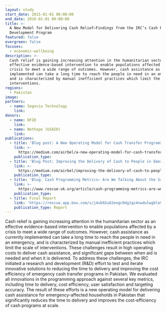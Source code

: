 ```yaml
---
layout: study
start_date: 2015-01-01 00:00:00
end_date: 2016-01-01 00:00:00
title: >-
  A New Model for Delivering Cash Relief–Findings from the IRC’s Cash Research &
  Development Program
featured: false
evergreen: false
focuses:
  - economic-wellbeing
description: >-
  Cash relief is gaining increasing attention in the humanitarian sector as an
  effective evidence-based intervention to enable populations affected by a
  crisis to meet a wide range of outcomes. However, cash assistance as currently
  implemented can take a long time to reach the people in need in an emergency,
  and is characterized by manual inefficient practices which limit the scale of
  interventions.
regions:
  - Pakistan
image:
partners:
  - name: Segovia Technology
    link:
donors:
  - name: DFID
    link:
  - name: Nethope (USAID)
    link:
publications:
  - title: 'Blog post: A New Operating Model for Cash Transfer Programs'
    link: >-
      https://medium.com/airbel/a-new-operating-model-for-cash-transfer-programs-ad0e93046f56
    publication_type:
  - title: 'Blog Post: Improving the Delivery of Cash to People in Emergencies'
    link: >-
      https://medium.com/airbel/improving-the-delivery-of-cash-to-people-in-emergencies-2ac34f14e88a
    publication_type:
  - title: 'Blog: Cash Programming Metrics— Are We Talking About the Same Thing?'
    link: >-
      https://www.rescue-uk.org/article/cash-programming-metrics-are-we-talking-about-same-thing
    publication_type:
  - title: Final Report
    link: 'https://rescue.app.box.com/s/j4vb92u82engc0dg1qz4nwdulwgblo9p'
    publication_type: Report
---
```


Cash relief is gaining increasing attention in the humanitarian sector as an effective evidence-based intervention to enable populations affected by a crisis to meet a wide range of outcomes. However, cash assistance as currently implemented can take a long time to reach the people in need in an emergency, and is characterized by manual inefficient practices which limit the scale of interventions. These challenges result in high operating costs to deliver cash assistance, and significant gaps between when aid is needed and when it is delivered. To address these challenges, the IRC initiated a research and development (R&D) effort to test and iterate innovative solutions to reducing the time to delivery and improving the cost efficiency of emergency cash transfer programs in Pakistan. We evaluated all innovations in the programming approach against several key metrics, including time to delivery, cost efficiency, user satisfaction and targeting accuracy. The result of these efforts is a new operating model for delivering cash assistance for emergency-affected households in Pakistan that significantly reduces the time to delivery and improves the cost-efficiency of cash programs at scale.&nbsp;